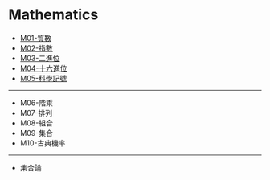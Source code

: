 # Mathematics

- [M01-質數](M01-質數)
- [M02-指數](M02-指數)
- [M03-二進位](M03-二進位)
- [M04-十六進位](M04-十六進位)
- [M05-科學記號](M05-科學記號)

---

- M06-階乘
- M07-排列
- M08-組合
- M09-集合
- M10-古典機率

---

- 集合論
